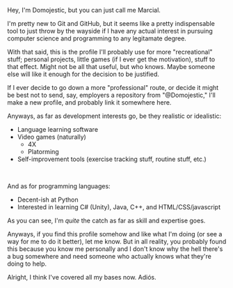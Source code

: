 Hey, I'm Domojestic, but you can just call me Marcial.

I'm pretty new to Git and GitHub, but it seems like a pretty indispensable tool to just throw by the wayside if I have any actual interest in pursuing computer science and programming to any legitamate degree.

With that said, this is the profile I'll probably use for more "recreational" stuff; personal projects, little games (if I ever get the motivation), stuff to that effect. Might not be all that useful, but who knows. Maybe someone else will like it enough for the decision to be justified.

If I ever decide to go down a more "professional" route, or decide it might be best not to send, say, employers a repository from "@Domojestic," I'll make a new profile, and probably link it somewhere here.

Anyways, as far as development interests go, be they realistic or idealistic:
- Language learning software
- Video games (naturally)
  - 4X
  - Platorming
- Self-improvement tools (exercise tracking stuff, routine stuff, etc.)
<br/>

And as for programming languages:
- Decent-ish at Python
- Interested in learning C# (Unity), Java, C++, and HTML/CSS/javascript

As you can see, I'm *quite* the catch as far as skill and expertise goes.

Anyways, if you find this profile somehow and like what I'm doing (or see a way for me to do it better), let me know. But in all reality, you probably found this because you know me personally and I don't know why the hell there's a bug somewhere and need someone who actually knows what they're doing to help.

Alright, I think I've covered all my bases now. Adiós.

<!---
Domojestic/Domojestic is a ✨ special ✨ repository because its `README.md` (this file) appears on your GitHub profile.
You can click the Preview link to take a look at your changes.
--->
